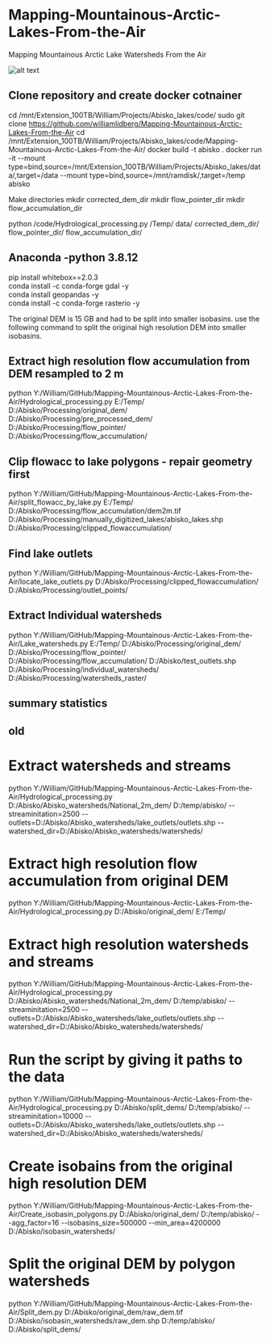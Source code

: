 # Mapping-Mountainous-Arctic-Lakes-From-the-Air
Mapping Mountainous Arctic Lake Watersheds From the Air



![alt text](AwesomeLiDAR.png)

## Clone repository and create docker cotnainer
cd /mnt/Extension_100TB/William/Projects/Abisko_lakes/code/
sudo git clone https://github.com/williamlidberg/Mapping-Mountainous-Arctic-Lakes-From-the-Air
cd /mnt/Extension_100TB/William/Projects/Abisko_lakes/code/Mapping-Mountainous-Arctic-Lakes-From-the-Air/
docker build -t abisko .
docker run -it  --mount type=bind,source=/mnt/Extension_100TB/William/Projects/Abisko_lakes/data/,target=/data --mount type=bind,source=/mnt/ramdisk/,target=/temp abisko

Make directories 
mkdir corrected_dem_dir
mkdir flow_pointer_dir
mkdir flow_accumulation_dir

python /code/Hydrological_processing.py /Temp/ data/ corrected_dem_dir/ flow_pointer_dir/ flow_accumulation_dir/




## Anaconda -python 3.8.12  
pip install whitebox==2.0.3  
conda install -c conda-forge gdal -y  
conda install geopandas -y  
conda install -c conda-forge rasterio -y

The original DEM is 15 GB and had to be split into smaller isobasins. use the following command to split the original high resolution DEM into smaller isobasins. 

## Extract high resolution flow accumulation from DEM resampled to 2 m
python Y:/William/GitHub/Mapping-Mountainous-Arctic-Lakes-From-the-Air/Hydrological_processing.py E:/Temp/ D:/Abisko/Processing/original_dem/ D:/Abisko/Processing/pre_processed_dem/ D:/Abisko/Processing/flow_pointer/ D:/Abisko/Processing/flow_accumulation/

## Clip flowacc to lake polygons - repair geometry first
python Y:/William/GitHub/Mapping-Mountainous-Arctic-Lakes-From-the-Air/split_flowacc_by_lake.py E:/Temp/ D:/Abisko/Processing/flow_accumulation/dem2m.tif D:/Abisko/Processing/manually_digitized_lakes/abisko_lakes.shp D:/Abisko/Processing/clipped_flowaccumulation/ 

## Find lake outlets
python Y:/William/GitHub/Mapping-Mountainous-Arctic-Lakes-From-the-Air/locate_lake_outlets.py D:/Abisko/Processing/clipped_flowaccumulation/ D:/Abisko/Processing/outlet_points/

## Extract Individual watersheds
python Y:/William/GitHub/Mapping-Mountainous-Arctic-Lakes-From-the-Air/Lake_watersheds.py E:/Temp/ D:/Abisko/Processing/original_dem/ D:/Abisko/Processing/flow_pointer/ D:/Abisko/Processing/flow_accumulation/ D:/Abisko/test_outlets.shp D:/Abisko/Processing/individual_watersheds/ D:/Abisko/Processing/watersheds_raster/

## summary statistics
 




## old






# Extract watersheds and streams
python Y:/William/GitHub/Mapping-Mountainous-Arctic-Lakes-From-the-Air/Hydrological_processing.py D:/Abisko/Abisko_watersheds/National_2m_dem/ D:/temp/abisko/ --streaminitation=2500 --outlets=D:/Abisko/Abisko_watersheds/lake_outlets/outlets.shp --watershed_dir=D:/Abisko/Abisko_watersheds/watersheds/

# Extract high resolution flow accumulation from original DEM
python Y:/William/GitHub/Mapping-Mountainous-Arctic-Lakes-From-the-Air/Hydrological_processing.py D:/Abisko/original_dem/ E:/Temp/ 



# Extract high resolution watersheds and streams
python Y:/William/GitHub/Mapping-Mountainous-Arctic-Lakes-From-the-Air/Hydrological_processing.py D:/Abisko/Abisko_watersheds/National_2m_dem/ D:/temp/abisko/ --streaminitation=2500 --outlets=D:/Abisko/Abisko_watersheds/lake_outlets/outlets.shp --watershed_dir=D:/Abisko/Abisko_watersheds/watersheds/

# Run the script by giving it paths to the data
python Y:/William/GitHub/Mapping-Mountainous-Arctic-Lakes-From-the-Air/Hydrological_processing.py D:/Abisko/split_dems/ D:/temp/abisko/ --streaminitation=10000 --outlets=D:/Abisko/Abisko_watersheds/lake_outlets/outlets.shp --watershed_dir=D:/Abisko/Abisko_watersheds/watersheds/






# Create isobains from the original high resolution DEM
python Y:/William/GitHub/Mapping-Mountainous-Arctic-Lakes-From-the-Air/Create_isobasin_polygons.py D:/Abisko/original_dem/ D:/temp/abisko/ --agg_factor=16 --isobasins_size=500000 --min_area=4200000 D:/Abisko/isobasin_watersheds/


# Split the original DEM by polygon watersheds
python Y:/William/GitHub/Mapping-Mountainous-Arctic-Lakes-From-the-Air/Split_dem.py D:/Abisko/original_dem/raw_dem.tif D:/Abisko/isobasin_watersheds/raw_dem.shp D:/temp/abisko/ D:/Abisko/split_dems/
